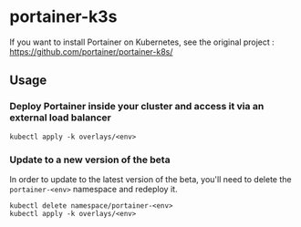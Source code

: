 # portainer-k3s

If you want to install Portainer on Kubernetes, see the original project : https://github.com/portainer/portainer-k8s/

## Usage

### Deploy Portainer inside your cluster and access it via an external load balancer

```
kubectl apply -k overlays/<env>
```

### Update to a new version of the beta

In order to update to the latest version of the beta, you'll need to delete the `portainer-<env>` namespace and redeploy it.

```
kubectl delete namespace/portainer-<env>
kubectl apply -k overlays/<env>
```